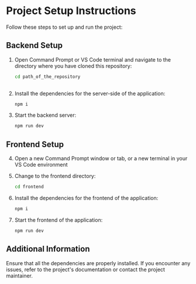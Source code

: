 # Project Setup Instructions

Follow these steps to set up and run the project:

## Backend Setup

1. Open Command Prompt or VS Code terminal and navigate to the directory where you have cloned this repository:
   ```sh
   cd path_of_the_repository
  
2. Install the dependencies for the server-side of the application:
   ```sh
   npm i

3. Start the backend server:
   ```sh
   npm run dev

## Frontend Setup
4. Open a new Command Prompt window or tab, or a new terminal in your VS Code environment

5. Change to the frontend directory:
   ```sh
   cd frontend

6. Install the dependencies for the frontend of the application:
   ```sh
   npm i

7. Start the frontend of the application:
   ```sh
   npm run dev  

## Additional Information
Ensure that all the dependencies are properly installed.
If you encounter any issues, refer to the project's documentation or contact the project maintainer.  


